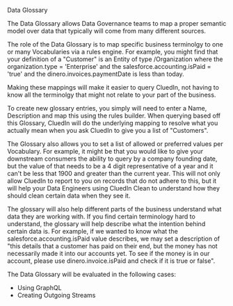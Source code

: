 Data Glossary

The Data Glossary allows Data Governance teams to map a proper semantic model over data that typically will come from many different sources. 

The role of the Data Glossary is to map specific business terminolgy to one or many Vocabularies via a rules engine. For example, you might find that your definition of a "Customer" is an Entity of type /Organization where the organization.type = 'Enterprise' and the salesforce.accounting.isPaid = 'true' and the dinero.invoices.paymentDate is less than today. 

Making these mappings will make it easier to query CluedIn, not having to know all the terminolgy that might not relate to your part of the business. 

To create new glossary entries, you simply will need to enter a Name, Description and map this using the rules builder. When querying based off this Glossary, CluedIn will do the underlying mapping to resolve what you actually mean when you ask CluedIn to give you a list of "Customers".

The Glossary also allows you to set a list of allowed or preferred values per Vocabulary. For example, it might be that you would like to give your downstream consumers the ability to query by a company founding date, but the value of that needs to be a 4 digit representative of a year and it can't be less that 1900 and greater than the current year. This will not only allow CluedIn to report to you on records that do not adhere to this, but it will help your Data Engineers using CluedIn Clean to understand how they should clean certain data when they see it. 

The glossary will also help different parts of the business understand what data they are working with. If you find certain terminology hard to understand, the glossary will help describe what the intention behind certain data is. For example, if we wanted to know what the salesforce.accounting.isPaid value describes, we may set a description of "this details that a customer has paid on their end, but the money has not necessarily made it into our accounts yet. To see if the money is in our account, please use dinero.invoice.isPaid and check if it is true or false".

The Data Glossary will be evaluated in the following cases:

 - Using GraphQL
 - Creating Outgoing Streams